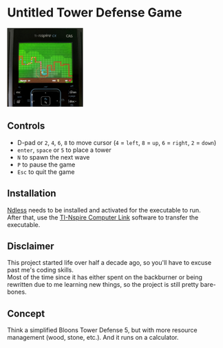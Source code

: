 # Untitled Tower Defense Game

<img src="screenshot.jpg" width="35%" height="35%"/>

## Controls
- D-pad or `2`, `4`, `6`, `8` to move cursor (`4` = `left`, `8` = `up`, `6` = `right`, `2` = `down`)
- `enter`, `space` or `5` to place a tower
- `N` to spawn the next wave
- `P` to pause the game
- `Esc` to quit the game

## Installation
[Ndless](https://github.com/ndless-nspire/Ndless) needs to be installed and activated for the executable to run.<br>
After that, use the [TI-Nspire Computer Link](https://education.ti.com/en/products/computer-software/ti-nspire-computer-link) software to transfer the executable.

## Disclaimer
This project started life over half a decade ago, so you'll have to excuse past me's coding skills. <br>
Most of the time since it has either spent on the backburner or being rewritten due to me learning new things, so the project is still pretty bare-bones.

## Concept
Think a simplified Bloons Tower Defense 5, but with more resource management (wood, stone, etc.). And it runs on a calculator.
